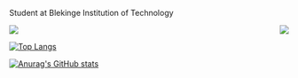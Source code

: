 Student at Blekinge Institution of Technology

<a href="https://github.com/emcofa/github-readme-stats">
  <img align="center" src="https://github-readme-stats.vercel.app/api/top-langs/?username=emcofa&hide=html,css,scss&repo=github-readme-stats" />
</a>
<a href="https://github.com/emcofa/github-readme-stats">
  <img align="right" src="https://github-readme-stats.vercel.app/api?username=emcofa&show_icons=true&theme=tokyonight&repo=github-readme-stats" />
</a>


[![Top Langs](https://github-readme-stats.vercel.app/api/top-langs/?username=emcofa&hide=html,css,scss)](https://github.com/emcofa/github-readme-stats)

[![Anurag's GitHub stats](https://github-readme-stats.vercel.app/api?username=emcofa&show_icons=true&theme=tokyonight)](https://github.com/emcofa/github-readme-stats)
